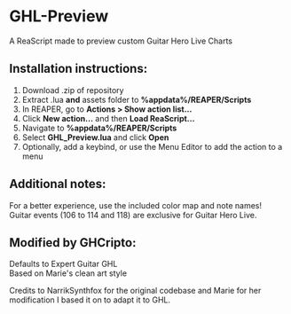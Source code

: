 # GHL-Preview
A ReaScript made to preview custom Guitar Hero Live Charts

## Installation instructions:
1. Download .zip of repository
2. Extract .lua **and** assets folder to **%appdata%/REAPER/Scripts**
3. In REAPER, go to **Actions > Show action list...**
4. Click **New action...** and then **Load ReaScript...**
5. Navigate to **%appdata%/REAPER/Scripts**
6. Select **GHL_Preview.lua** and click **Open**
7. Optionally, add a keybind, or use the Menu Editor to add the action to a menu

## Additional notes:
For a better experience, use the included color map and note names!  
Guitar events (106 to 114 and 118) are exclusive for Guitar Hero Live.

## Modified by GHCripto:
Defaults to Expert Guitar GHL  
Based on Marie's clean art style

Credits to NarrikSynthfox for the original codebase and Marie for her modification I based it on to adapt it to GHL.
